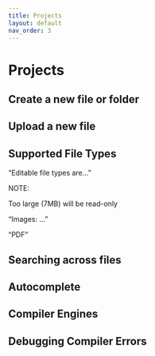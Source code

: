 ```yaml
---
title: Projects
layout: default
nav_order: 3
---
```


# Projects

## Create a new file or folder

## Upload a new file

## Supported File Types

“Editable file types are…”

NOTE:

Too large (7MB) will be read-only

“Images: …”

“PDF”

## Searching across files

## Autocomplete

## Compiler Engines

## Debugging Compiler Errors
